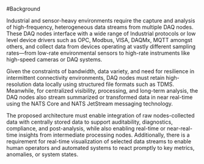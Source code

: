 #Background

Industrial and sensor-heavy environments require the capture and analysis of high-frequency, heterogeneous data streams from multiple DAQ nodes. 
These DAQ nodes interface with a wide range of Industrial protocols or low level device drivers such as OPC, Modbus, VISA, DAQMx, MQTT amongst others,
and collect data from devices operating at vastly different sampling rates—from low-rate environmental sensors to high-rate instruments like high-speed cameras or DAQ systems.

Given the constraints of bandwidth, data variety, and need for resilience in intermittent connectivity environments, DAQ nodes must retain high-resolution data locally using structured file formats such as TDMS. Meanwhile, for centralized visibility, processing, and long-term analysis, the DAQ nodes also stream summarized or transformed data in near real-time using the NATS Core and NATS JetStream messaging technology.

The proposed architecture must enable integration of raw nodes-collected data with centrally stored data to support auditability, diagnostics, compliance, and post-analysis, while also enabling real-time or near-real-time insights from intermediate processing nodes.
Additionally, there is a requirement for real-time visualization of selected data streams to enable human operators and automated systems to react promptly to key metrics, anomalies, or system states.
